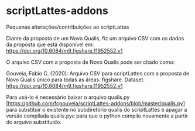 # scriptLattes-addons
Pequenas alterações/contribuições ao scriptLattes 

Diante da proposta de um Novo Qualis, fiz um arquivo CSV com os dados da proposta que está disponível em:
https://doi.org/10.6084/m9.figshare.11952552.v1

O arquivo CSV com a proposta de Novo Qualis pode ser citado como:

Gouveia, Fabio C. (2020): Arquivo CSV para scriptLattes com a proposta de Novo Qualis único para todas as áreas. figshare. Dataset. https://doi.org/10.6084/m9.figshare.11952552.v1

Para usá-lo é necessário baixar o arquivo qualis.py [https://github.com/fcgouveia/scriptLattes-addons/blob/master/qualis.py] para substituir o existente no subdiretório qualis do scriptLattes e apagar a versão compilada qualis.pyc para que o python compile novamente a partir do arquivo substituido.
